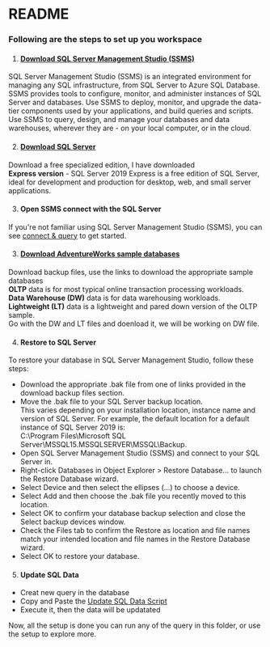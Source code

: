 # README

### Following are the steps to set up you workspace</br>
1)  #### [**Download SQL Server Management Studio (SSMS)**](https://docs.microsoft.com/en-us/sql/ssms/download-sql-server-management-studio-ssms?view=sql-server-ver15)<br>
SQL Server Management Studio (SSMS) is an integrated environment for managing any SQL infrastructure, from SQL Server to Azure SQL Database.
SSMS provides tools to configure, monitor, and administer instances of SQL Server and databases. Use SSMS to deploy, monitor, and upgrade 
the data-tier components used by your applications, and build queries and scripts.</br>
Use SSMS to query, design, and manage your databases and data warehouses, wherever they are - on your local computer, or in the cloud.

2) #### [**Download SQL Server**](https://www.microsoft.com/en-us/sql-server/sql-server-downloads)</br>
Download a free specialized edition, I have downloaded</br>
**Express version** - SQL Server 2019 Express is a free edition of SQL Server, ideal for development and production for desktop, web, and small server applications.

3) #### **Open SSMS connect with the SQL Server**</br>
If you're not familiar using SQL Server Management Studio (SSMS), you can see 
[connect & query](https://docs.microsoft.com/en-us/sql/ssms/quickstarts/ssms-connect-query-sql-server?view=sql-server-ver15) to get started.

3) #### [**Download AdventureWorks sample databases**](https://docs.microsoft.com/en-us/sql/samples/adventureworks-install-configure?view=sql-server-ver15&tabs=ssms)</br>
Download backup files, use the links to download the appropriate sample databases</br>
**OLTP** data is for most typical online transaction processing workloads.</br>
**Data Warehouse (DW)** data is for data warehousing workloads.
**Lightweight (LT)** data is a lightweight and pared down version of the OLTP sample.</br>
Go with the DW and LT files and doenload it, we will be working on DW file.</br>

4) #### **Restore to SQL Server**</br>
To restore your database in SQL Server Management Studio, follow these steps:
- Download the appropriate .bak file from one of links provided in the download backup files section.</br>
- Move the .bak file to your SQL Server backup location.</br>
This varies depending on your installation location, instance name and version of SQL Server.
For example, the default location for a default instance of SQL Server 2019 is:</br>
C:\Program Files\Microsoft SQL Server\MSSQL15.MSSQLSERVER\MSSQL\Backup.
- Open SQL Server Management Studio (SSMS) and connect to your SQL Server in.
- Right-click Databases in Object Explorer > Restore Database... to launch the Restore Database wizard.
- Select Device and then select the ellipses (...) to choose a device.
- Select Add and then choose the .bak file you recently moved to this location.</br>
- Select OK to confirm your database backup selection and close the Select backup devices window.
- Check the Files tab to confirm the Restore as location and file names match your intended location and file names in the Restore Database wizard.
- Select OK to restore your database.

5) #### **Update SQL Data**
- Creat new query in the database</br>
- Copy and Paste the [Update SQL Data Script](https://github.com/techtalkcorner/SampleDemoFiles/blob/master/Database/AdventureWorks/Update_AdventureWorksDW_Data.sql)</br>
- Execute it,  then the data will be updatated

Now, all the setup is done you can run any of the query in this folder,  or use the setup to explore more.
